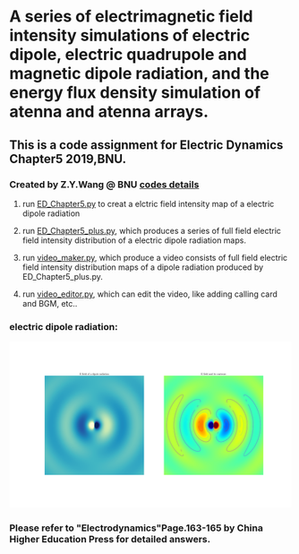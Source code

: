 # A series of electrimagnetic field intensity simulations of electric dipole, electric quadrupole and magnetic dipole radiation, and the energy flux density simulation of atenna and atenna arrays.

## This is a code assignment for Electric Dynamics Chapter5 2019,BNU. 

### Created by Z.Y.Wang @ BNU [codes details](https://github.com/Wang-ZhengYi/ED_Chapter5_code)

1. run [ED_Chapter5.py](ED_Chapter5.py) to creat a elctric field intensity map of a electric dipole radiation

2. run [ED_Chapter5_plus.py](ED_Chapter5_plus.py), which produces a series of full field electric field intensity  distribution of a electric dipole radiation maps.

3. run [video_maker.py](video_maker.py), which produce a video consists of full field electric field intensity distribution maps of a dipole radiation produced by ED_Chapter5_plus.py.

4. run [video_editor.py](video_editor.py), which can edit the video, like adding calling card and BGM, etc..

### electric dipole radiation:

![avatar](dipole_radiation.png)

### Please refer to "Electrodynamics"Page.163-165 by China Higher Education Press for detailed answers.
